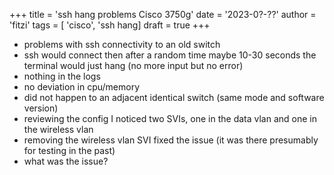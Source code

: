 +++
title = 'ssh hang problems Cisco 3750g'
date = '2023-0?-??'
author = 'fitzi'
tags = [ 'cisco', 'ssh hang]
draft = true
+++



- problems with ssh connectivity to an old switch
- ssh would connect then after a random time maybe 10-30 seconds the terminal would just hang (no more input but no error)
- nothing in the logs
- no deviation in cpu/memory
- did not happen to an adjacent identical switch (same mode and software version) 
- reviewing the config I noticed two SVIs, one in the data vlan and one in the wireless vlan
- removing the wireless vlan SVI fixed the issue (it was there presumably for testing in the past)
- what was the issue?